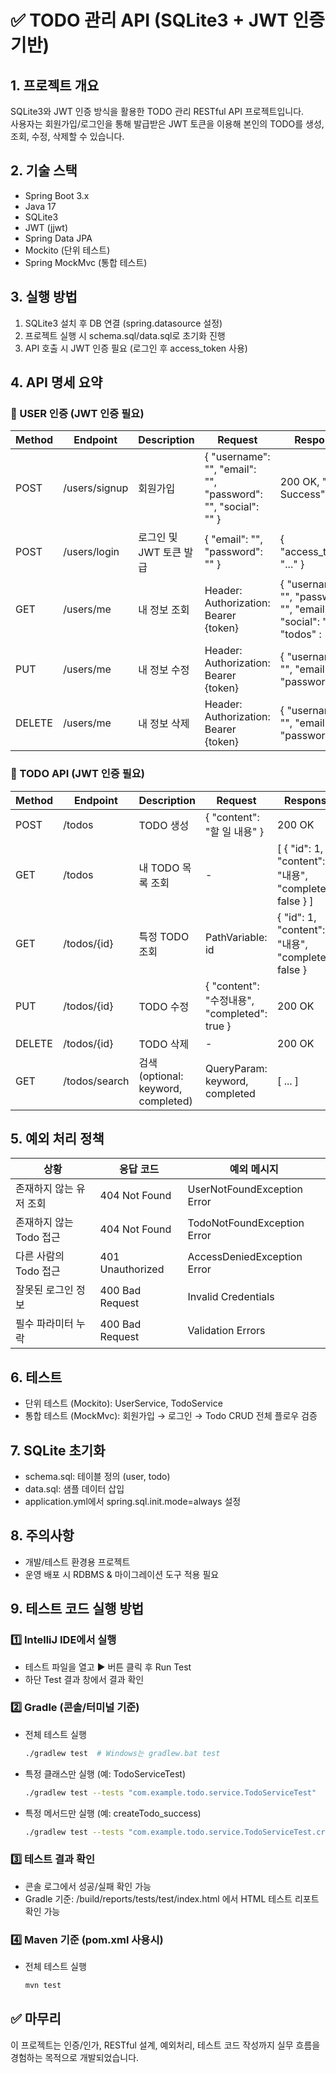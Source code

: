 # ✅ TODO 관리 API (SQLite3 + JWT 인증 기반)

## 1. 프로젝트 개요
SQLite3와 JWT 인증 방식을 활용한 TODO 관리 RESTful API 프로젝트입니다.  
사용자는 회원가입/로그인을 통해 발급받은 JWT 토큰을 이용해 본인의 TODO를 생성, 조회, 수정, 삭제할 수 있습니다.

## 2. 기술 스택
- Spring Boot 3.x
- Java 17
- SQLite3
- JWT (jjwt)
- Spring Data JPA
- Mockito (단위 테스트)
- Spring MockMvc (통합 테스트)

## 3. 실행 방법
1. SQLite3 설치 후 DB 연결 (spring.datasource 설정)
2. 프로젝트 실행 시 schema.sql/data.sql로 초기화 진행
3. API 호출 시 JWT 인증 필요 (로그인 후 access_token 사용)

## 4. API 명세 요약

### 🔐 USER 인증 (JWT 인증 필요)
| Method | Endpoint | Description | Request | Response |
|---------|----------|-------------|---------|----------|
| POST | /users/signup | 회원가입 | { "username": "", "email": "", "password": "", "social": "" } | 200 OK, "Sign Success" |
| POST | /users/login | 로그인 및 JWT 토큰 발급 | { "email": "", "password": "" } | { "access_token": "..." } |
| GET | /users/me | 내 정보 조회 | Header: Authorization: Bearer {token} | { "username": "", "password": "", "email": "", "social": "", "todos" : [] } |
| PUT | /users/me | 내 정보 수정 | Header: Authorization: Bearer {token} | { "username": "", "email": "", "password":"" } | 200 OK, "edit userInfo Success" |
| DELETE | /users/me | 내 정보 삭제 | Header: Authorization: Bearer {token} | { "username": "", "email": "", "password":"" } | 200 OK, "delete user Success" | 

### 📝 TODO API (JWT 인증 필요)
| Method | Endpoint | Description | Request | Response |
|---------|----------|-------------|---------|----------|
| POST | /todos | TODO 생성 | { "content": "할 일 내용" } | 200 OK |
| GET | /todos | 내 TODO 목록 조회 | - | [ { "id": 1, "content": "내용", "completed": false } ] |
| GET | /todos/{id} | 특정 TODO 조회 | PathVariable: id | { "id": 1, "content": "내용", "completed": false } |
| PUT | /todos/{id} | TODO 수정 | { "content": "수정내용", "completed": true } | 200 OK |
| DELETE | /todos/{id} | TODO 삭제 | - | 200 OK |
| GET | /todos/search | 검색 (optional: keyword, completed) | QueryParam: keyword, completed | [ ... ] |

## 5. 예외 처리 정책
| 상황 | 응답 코드 | 예외 메시지 |
|-------|-----------|-------------|
| 존재하지 않는 유저 조회 | 404 Not Found | UserNotFoundException Error |
| 존재하지 않는 Todo 접근 | 404 Not Found | TodoNotFoundException Error |
| 다른 사람의 Todo 접근 | 401 Unauthorized | AccessDeniedException Error |
| 잘못된 로그인 정보 | 400 Bad Request | Invalid Credentials |
| 필수 파라미터 누락 | 400 Bad Request | Validation Errors |

## 6. 테스트
- 단위 테스트 (Mockito): UserService, TodoService
- 통합 테스트 (MockMvc): 회원가입 → 로그인 → Todo CRUD 전체 플로우 검증

## 7. SQLite 초기화
- schema.sql: 테이블 정의 (user, todo)
- data.sql: 샘플 데이터 삽입
- application.yml에서 spring.sql.init.mode=always 설정

## 8. 주의사항
- 개발/테스트 환경용 프로젝트
- 운영 배포 시 RDBMS & 마이그레이션 도구 적용 필요

## 9. 테스트 코드 실행 방법

### 1️⃣ IntelliJ IDE에서 실행
- 테스트 파일을 열고 ▶️ 버튼 클릭 후 Run Test
- 하단 Test 결과 창에서 결과 확인

### 2️⃣ Gradle (콘솔/터미널 기준)
- 전체 테스트 실행
  ```bash
  ./gradlew test  # Windows는 gradlew.bat test
  ```

- 특정 클래스만 실행 (예: TodoServiceTest)
  ```bash
  ./gradlew test --tests "com.example.todo.service.TodoServiceTest"
  ```

- 특정 메서드만 실행 (예: createTodo_success)
  ```bash
  ./gradlew test --tests "com.example.todo.service.TodoServiceTest.createTodo_success"
  ```

### 3️⃣ 테스트 결과 확인
- 콘솔 로그에서 성공/실패 확인 가능
- Gradle 기준: /build/reports/tests/test/index.html 에서 HTML 테스트 리포트 확인 가능

### 4️⃣ Maven 기준 (pom.xml 사용시)
- 전체 테스트 실행
  ```bash
  mvn test
  ```

## ✅ 마무리
이 프로젝트는 인증/인가, RESTful 설계, 예외처리, 테스트 코드 작성까지 실무 흐름을 경험하는 목적으로 개발되었습니다.

